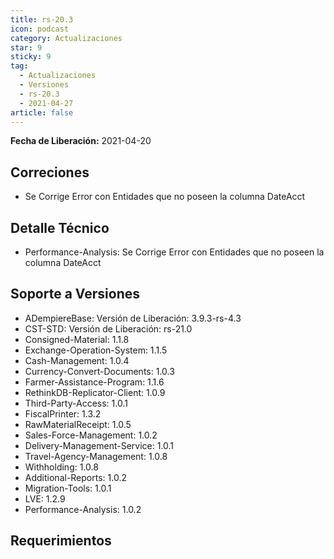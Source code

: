 ```yaml
---
title: rs-20.3
icon: podcast
category: Actualizaciones
star: 9
sticky: 9
tag:
  - Actualizaciones
  - Versiones
  - rs-20.3
  - 2021-04-27
article: false
---
```


**Fecha de Liberación:** 2021-04-20

## Correciones

- Se Corrige Error con Entidades que no poseen la columna DateAcct

## Detalle Técnico

- Performance-Analysis: Se Corrige Error con Entidades que no poseen la columna DateAcct

## Soporte a Versiones

- ADempiereBase: Versión de Liberación: 3.9.3-rs-4.3
- CST-STD: Versión de Liberación: rs-21.0
- Consigned-Material: 1.1.8
- Exchange-Operation-System: 1.1.5
- Cash-Management: 1.0.4
- Currency-Convert-Documents: 1.0.3
- Farmer-Assistance-Program: 1.1.6
- RethinkDB-Replicator-Client: 1.0.9
- Third-Party-Access: 1.0.1
- FiscalPrinter: 1.3.2
- RawMaterialReceipt: 1.0.5
- Sales-Force-Management: 1.0.2
- Delivery-Management-Service: 1.0.1
- Travel-Agency-Management: 1.0.8
- Withholding: 1.0.8
- Additional-Reports: 1.0.2
- Migration-Tools: 1.0.1
- LVE: 1.2.9
- Performance-Analysis: 1.0.2

## Requerimientos
